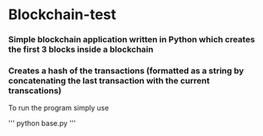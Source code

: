 # Blockchain-test

### Simple **blockchain** application written in Python which creates the first 3 blocks inside a blockchain
### Creates a hash of the transactions (formatted as a string by concatenating the last transaction with the current transcations)

To run the program simply use

'''
python base.py
'''
